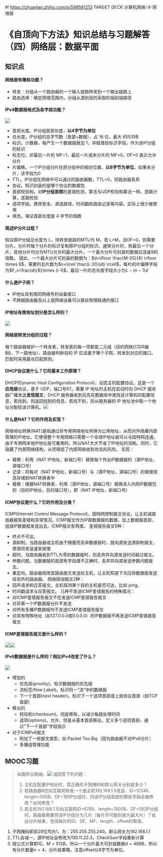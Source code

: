 #! https://zhuanlan.zhihu.com/p/598581213
TARGET DECK
计算机网络::4-网络层

# 《自顶向下方法》知识总结与习题解答（四）网络层：数据平面

## 知识点

#### 网络层有哪些功能？

- 转发：分组从一个路由器的一个输入链路转发到一个输出链路上
- 路由选择：确定网络范围内，分组从源到目的采取的端到端路径
<!--ID: 1673505659378-->


#### IPv4数据报格式及各字段功能？

![](assets/20230111180208.png)
- 首部长度。IP分组首部长度，**以4字节为单位**
- 总长度。IP分组的总字节数（首部+数据），占 16 位，最大 65535B
- 标识。计数器，每产生一个数据报就加 1，并赋值给标识字段，作为该IP分组的标识
- 标志位。非最后一片的 MF=1，最后一片或未分片的 MF=0，DF=0 表示允许分片
- 片偏移。一个IP分组分片在原分组中的相对位置，**以8字节为单位**。如果未分片，该字段为0
- TTL。IP分组在网络中可以通过的路由器数，TTL=0，则路由器丢弃
- 协议。知识封装的是哪个协议的数据包
- 首部校验和。对**IP分组首部**的差错检测，算法与UDP校验和算法一样。逐跳计算，逐跳检验
- 选项字段。携带安全、源选路径、时间戳和路由记录等内容。实际上很少被使用
- 填充。保证首部长度是 4 字节的倍数
<!--ID: 1673505659385-->


#### 简述IP分片过程？

假设原IP分组总长度为 L，待转发链路的MTU为 M，若 L>M，且DF=0，则需要分片。分片时每个分片的标识复制原IP分组的标识。通常分片时，除最后一个分片，其他分片均分为MTU允许的最大分片。一个最大分片可封装的数据应该是8的倍数。
因此，一个最大分片可封装的数据为：$d=\lfloor \frac{M-20}{8} \rfloor \times 8$，需要的总片数为$n=\lceil \frac{L-20}{d} \rceil$，每片的片偏移字段为$F_i=\frac{d}{8}\times (i-1)$，最后一片的总长度字段大小为$L-(n-1)d$
<!--ID: 1673505659392-->


#### 什么是IP子网？

- IP地址具有相同网络号的设备接口
- 不跨越路由器及以上层网络设备可以彼此物理联通的接口
<!--ID: 1673505659399-->

#### IP地址有类地址划分是怎么样的？
![](assets/20230112145126.png)
<!--ID: 1673510366382-->


#### 网络层转发分组的过程？
每个路由器维护一个转发表，转发表的每一项都是二元组（目的网络(CIDR编制)，下一跳地址），路由器判断目的 IP 应该属于哪个子网，转发到对应的接口。匹配时采用最长匹配原则。
<!--ID: 1673510366396-->


#### DHCP协议是什么？它的基本工作原理？
DHCP(Dynamic Host Configuration Protocol)，动态主机配置协议。这是一个**应用层**协议，基于 UDP，端口号67。需要 IP 地址的主机在启动时向 DHCP 服务器广播发送**发现报文**，DHCP 服务器收到后先在数据库中查找该计算机的配置信息，若找到，则返回找到的信息，若找不到，则从服务器的 IP 地址池中取一个地址分配给该计算机。![](assets/20230112155855.png)
<!--ID: 1673510366403-->

#### 什么是NAT？它的作用及实现？
网络地址转换(NAT)是指通过将专用网络地址转换为公用地址，从而对外隐藏内部管理的IP地址。它使得整个专用网络只需要一个全球IP地址就可以与因特网连通，由于专用网本地IP地址是可重用的，所以NAT大大节省了IP地址的消耗。同时，它隐藏了内部网络结构，从而降低了内部网络收到攻击的风险。
实现：
- 替换：利用（NAT IP地址，新端口号）替换每个外出IP数据报的（源IP地址，源端口号）
- 记录：将每对（NAT IP地址，新端口号）与（源IP地址，源端口号）的替换信息存储到NAT转换表中
- 替换：根据NAT转换表，利用（源IP地址，源端口号）替换进入内网IP数据包的（目的IP地址，目的端口号），即（NAT IP地址，新端口号）
<!--ID: 1673511144883-->

#### ICMP协议是什么？它的作用及分类？
ICMP(Internet Control Message Protocol)，因特网控制报文协议。让主机或路由器报告差错和异常情况。ICMP报文作为IP层数据报的数据，加上数据报首部，组成IP数据报发送出去。ICMP报文有两类。
差错报告报文5种：
- 终点不可达。
- 源抑制。当路由器或主机由于拥塞而丢弃数据报时，就向源发送源抑制报文，使源将发送速率放慢
- 超时。当路由器收到TTL为零的数据报时，则丢弃并向源发送时间超过报文。
- 参数问题。当数据报的首部有字段值不正确时，丢弃并向源发送参数问题报文。
- 重定向。路由器把改变路由报文发送给主机，让主机知道下次应将数据报发送给另外的路由器。
网络探询报文2种：
- 回声请求和应答报文。主机探测某个目的主机是否可达，比如 ping。
- 时间戳请求与应答报文。
几种不发送ICMP差错报告的特殊情况：
- 对ICMP差错报告报文不在发送ICMP差错报告报文
- 对非第一个IP数据报分片不发送
- 对所有多播IP数据报均不发送ICMP差错报告报文
- 对具有特殊地址（如127.0.0.0或0.0.0.0）的IP数据报不再发送ICMP差错报告报文
<!--ID: 1673512386882-->

#### ICMP差错报告报文是什么样的？
![](assets/20230112164929.png)![](assets/20230112164942.png)
<!--ID: 1673515159627-->


#### IPv6数据报是什么样的？相比IPv4改变了什么？
![](assets/20230112165257.png)
- 增加的
	- 优先级(priority)。标识数据报的优先级
	- 流标签(flow Label)。标识同一“流”中的数据报
	- 下一个首部(next header)。标识下一个选项首部或上层协议首部（如TCP首部）
- 移出的
	- 校验和(checksum)。彻底移除，以减少每跳处理时间
	- 选项(options)。允许，但是从基本首部移出，定义多个选项首部，通过“下一个首部”字段指示
- 对于ICMPv6报文
	- 附加了一些报文类型，如 Packet Too Big（因为路由器不对IPv6分片）
	- 多播组管理功能
<!--ID: 1673515159637-->


## MOOC习题
> 如图所示网络。![](assets/20230112170459.png)
> 请回答下列问题：
> 1. 主机在配置IP地址时，其正确的子网掩码和默认网关分别是多少？
> 2. 若路由器R在向互联网转发一个由主机192.168.1.5发送、ID=12345、length=500B、DF=1的IP分组时，则该IP分组首部的哪些字段会被修改？如何修改？
> 3. 若主机192.168.1.10向互联网ID=6789、length=1500B、DF=0的IP分组时，路由器需要将该IP分组分为几片（每片尽可能封装为最大片）？给出分片结果，包括每片的ID、DF、MF、length、offset的取值。

1. 子网掩码即前28位均为1，为：255.255.255.240。默认网关为192.168.1.1
2. TTL会减一，源IP地址会修改为130.11.22.3，CheckSum字段重新计算
3. 按公式计算即可。$M=512B$，所以一个分片最大可封装数据$d=488B$，所以有分片数量$n=4$，分片结果略，注意offset以8字节为单位。

